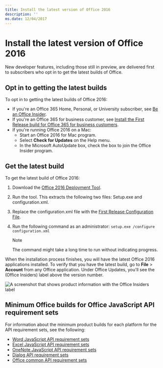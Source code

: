 ```yaml
---
title: Install the latest version of Office 2016
description: ''
ms.date: 12/04/2017
---
```


# Install the latest version of Office 2016

New developer features, including those still in preview, are delivered first to subscribers who opt in to get the latest builds of Office. 

## Opt in to getting the latest builds

To opt in to getting the latest builds of Office 2016: 

- If you're an Office 365 Home, Personal, or University subscriber, see [Be an Office Insider](https://products.office.com/en-us/office-insider).
- If you're an Office 365 for business customer, see [Install the First Release build for Office 365 for business customers](https://support.office.com/en-us/article/Install-the-First-Release-build-for-Office-365-for-business-customers-4dd8ba40-73c0-4468-b778-c7b744d03ead?ui=en-US&rs=en-US&ad=US).
- If you're running Office 2016 on a Mac:
	- Start an Office 2016 for Mac program.
	- Select **Check for Updates** on the Help menu.
	- In the Microsoft AutoUpdate box, check the box to join the Office Insider program. 

## Get the latest build

To get the latest build of Office 2016: 

1. Download the [Office 2016 Deployment Tool](https://www.microsoft.com/en-us/download/details.aspx?id=49117). 
2. Run the tool. This extracts the following two files: Setup.exe and configuration.xml.
3. Replace the configuration.xml file with the [First Release Configuration File](https://raw.githubusercontent.com/OfficeDev/Office-Add-in-Commands-Samples/master/Tools/FirstReleaseConfig/configuration.xml).
4. Run the following command as an administrator:  `setup.exe /configure configuration.xml` 

	> [!NOTE]
	> The command might take a long time to run without indicating progress.

When the installation process finishes, you will have the latest Office 2016 applications installed. To verify that you have the latest build, go to **File** > **Account** from any Office application. Under Office Updates, you'll see the (Office Insiders) label above the version number.

![A screenshot that shows product information with the Office Insiders label](../images/office-insiders.png)

## Minimum Office builds for Office JavaScript API requirement sets

For information about the minimum product builds for each platform for the API requirement sets, see the following:

- [Word JavaScript API requirement sets](https://dev.office.com/reference/add-ins/requirement-sets/word-api-requirement-sets)
- [Excel JavaScript API requirement sets](https://dev.office.com/reference/add-ins/requirement-sets/excel-api-requirement-sets)
- [OneNote JavaScript API requirement sets](https://dev.office.com/reference/add-ins/requirement-sets/onenote-api-requirement-sets)
- [Dialog API requirement sets](https://dev.office.com/reference/add-ins/requirement-sets/dialog-api-requirement-sets)
- [Office common API requirement sets](https://dev.office.com/reference/add-ins/requirement-sets/office-add-in-requirement-sets)
